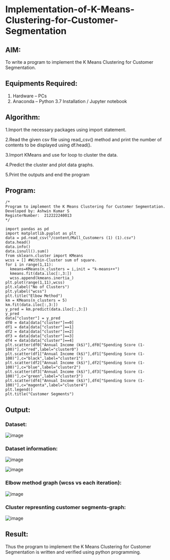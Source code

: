 # Implementation-of-K-Means-Clustering-for-Customer-Segmentation

## AIM:
To write a program to implement the K Means Clustering for Customer Segmentation.

## Equipments Required:
1. Hardware – PCs
2. Anaconda – Python 3.7 Installation / Jupyter notebook

## Algorithm:

1.Import the necessary packages using import statement.

2.Read the given csv file using read_csv() method and print the number of contents to be displayed using df.head().

3.Import KMeans and use for loop to cluster the data.

4.Predict the cluster and plot data graphs.

5.Print the outputs and end the program

## Program:
```
/*
Program to implement the K Means Clustering for Customer Segmentation.
Developed by: Ashwin Kumar S
RegisterNumber:  212222240013
*/
```
```
import pandas as pd
import matplotlib.pyplot as plt
data = pd.read_csv("/content/Mall_Customers (1) (1).csv")
data.head()
data.info()
data.isnull().sum()
from sklearn.cluster import KMeans
wcss = [] #Within-Cluster sum of square.
for i in range(1,11):
  kmeans=KMeans(n_clusters = i,init = "k-means++")
  kmeans.fit(data.iloc[:,3:])
  wcss.append(kmeans.inertia_)
plt.plot(range(1,11),wcss)
plt.xlabel("No of Clusters")
plt.ylabel("wcss")
plt.title("Elbow Method")
km = KMeans(n_clusters = 5)
km.fit(data.iloc[:,3:])
y_pred = km.predict(data.iloc[:,3:])
y_pred
data["cluster"] = y_pred
df0 = data[data["cluster"]==0]
df1 = data[data["cluster"]==1]
df2 = data[data["cluster"]==2]
df3 = data[data["cluster"]==3]
df4 = data[data["cluster"]==4]
plt.scatter(df0["Annual Income (k$)"],df0["Spending Score (1-100)"],c="red",label="cluster0")
plt.scatter(df1["Annual Income (k$)"],df1["Spending Score (1-100)"],c="black",label="cluster1")
plt.scatter(df2["Annual Income (k$)"],df2["Spending Score (1-100)"],c="blue",label="cluster2")
plt.scatter(df3["Annual Income (k$)"],df3["Spending Score (1-100)"],c="green",label="cluster3")
plt.scatter(df4["Annual Income (k$)"],df4["Spending Score (1-100)"],c="magenta",label="cluster4")
plt.legend()
plt.title("Customer Segments")

```

## Output:
### Dataset:
![image](https://github.com/Ashwinkumar-03/Implementation-of-K-Means-Clustering-for-Customer-Segmentation/assets/118663725/5071bb28-08a0-45e5-8fab-de26f6cedd80)

### Dataset information:
![image](https://github.com/Ashwinkumar-03/Implementation-of-K-Means-Clustering-for-Customer-Segmentation/assets/118663725/60f54570-1e72-4898-a00e-b944a5e8d75a)

![image](https://github.com/Ashwinkumar-03/Implementation-of-K-Means-Clustering-for-Customer-Segmentation/assets/118663725/1477e07a-de78-4b44-9616-273b856800e3)

### Elbow method graph (wcss vs each iteration):
![image](https://github.com/Ashwinkumar-03/Implementation-of-K-Means-Clustering-for-Customer-Segmentation/assets/118663725/342a2a16-f788-4898-9b5c-78964fa253ee)

### Cluster represnting customer segments-graph:
![image](https://github.com/Ashwinkumar-03/Implementation-of-K-Means-Clustering-for-Customer-Segmentation/assets/118663725/c2a6059b-e83c-47db-941b-bb3e4e32d563)

## Result:
Thus the program to implement the K Means Clustering for Customer Segmentation is written and verified using python programming.
